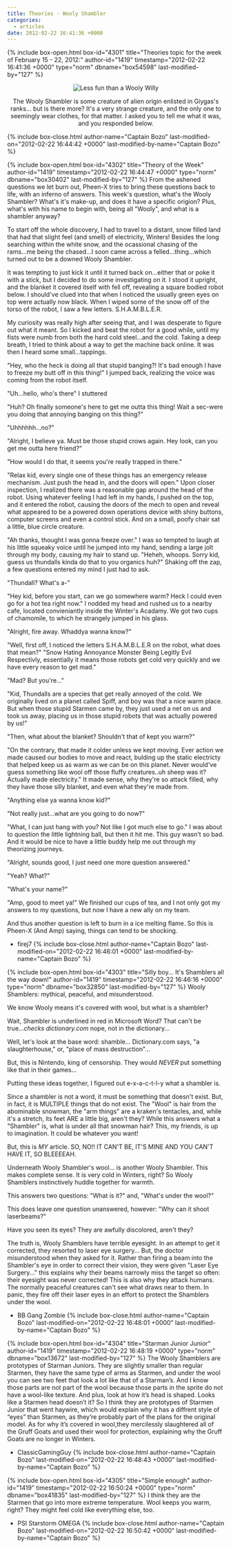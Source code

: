 ```yaml
---
title: Theories - Wooly Shambler
categories:
  - articles
date: 2012-02-22 16:41:36 +0000
---
```

{% include box-open.html box-id="4301" title="Theories topic for the week of February 15 - 22, 2012:" author-id="1419" timestamp="2012-02-22 16:41:36 +0000" type="norm" dbname="box54598" last-modified-by="127" %}
<center><img src="http - //starmen.net/mother2/images/game/wwshambler.png" title="Less fun than a Wooly Willy" /><p/>

The Wooly Shambler is some creature of alien origin enlisted in Giygas's ranks... but is there more? It's a very strange creature, and the only one to seemingly wear clothes, for that matter. I asked you to tell me what it was, and you responded below.</center>
{% include box-close.html author-name="Captain Bozo" last-modified-on="2012-02-22 16:44:42 +0000" last-modified-by-name="Captain Bozo" %}

{% include box-open.html box-id="4302" title="Theory of the Week" author-id="1419" timestamp="2012-02-22 16:44:47 +0000" type="norm" dbname="box30402" last-modified-by="127" %}
From the ashened questions we let burn out, Pheen-X tries to bring these questions back to life, with an inferno of answers. This week's question, what's the Wooly Shambler? What's it's make-up, and does it have a specific origion? Plus, what's with his name to begin with, being all "Wooly", and what is a shambler anyway?<p/>
To start off the whole discovery, I had to travel to a distant, snow filled land that had that slight feel (and smell) of electricity, Winters! Besides the long searching within the white snow, and the ocassional chasing of the rams...me being the chased...I soon came across a felled...thing...which turned out to be a downed Wooly Shambler.<p/>
It was tempting to just kick it until it turned back on...either that or poke it with a stick, but I decided to do some investigating on it. I stood it upright, and the blanket it covered itself with fell off, revealing a square bodied robot below. I should've clued into that when I noticed the usually green eyes on top were actually now black. When I wiped some of the snow off of the torso of the robot, I saw a few letters. S.H.A.M.B.L.E.R.<p/>
My curiosity was really high after seeing that, and I was desperate to figure out what it meant. So I kicked and beat the robot for a good while, until my fists were numb from both the hard cold steel...and the cold. Taking a deep breath, I tried to think about a way to get the machine back online. It was then I heard some small...tappings.<p/>
"Hey, who the heck is doing all that stupid banging?! It's bad enough I have to freeze my butt off in this thing!" I jumped back, realizing the voice was coming from the robot itself.<p/>
"Uh...hello, who's there" I stuttered<p/>
"Huh? Oh finally someone's here to get me outta this thing! Wait a sec-were you doing that annoying banging on this thing?"<p/>
"Uhhhhhh...no?"<p/>
"Alright, I believe ya. Must be those stupid crows again. Hey look, can you get me outta here friend?"<p/>
"How would I do that, it seems you're really trapped in there."<p/>
"Relax kid, every single one of these things has an emergency release mechanism. Just push the head in, and the doors will open." Upon closer inspection, I realized there was a reasonable gap around the head of the robot. Using whatever feeling I had left in my hands, I pushed on the top, and it entered the robot, causing the doors of the mech to open and reveal what appeared to be a powered down operations device with shiny buttons, computer screens and even a control stick. And on a small, poofy chair sat a little, blue circle creature.<p/>
"Ah thanks, thought I was gonna freeze over." I was so tempted to laugh at his little squeaky voice until he jumped into my hand, sending a large jolt through my body, causing my hair to stand up. "Heheh, whoops. Sorry kid, guess us thundalls kinda do that to you organics huh?" Shaking off the zap, a few questions entered my mind I just had to ask.<p/>
"Thundall? What's a-"<p/>
"Hey kid, before you start, can we go somewhere warm? Heck I could even go for a hot tea right now." I nodded my head and rushed us to a nearby cafe, located convieniantly inside the Winter's Acadamy. We got two cups of chamomile, to which he strangely jumped in his glass.<p/>
"Alright, fire away. Whaddya wanna know?"<p/>
"Well, first off, I noticed the letters S.H.A.M.B.L.E.R on the robot, what does that mean?"
"Snow Hating Annoyance Monster Being Legitly Evil Respectivly, essentially it means those robots get cold very quickly and we have every reason to get mad."<p/>
"Mad? But you're..."<p/>
"Kid, Thundalls are a species that get really annoyed of the cold. We originally lived on a planet called Spiff, and boy was that a nice warm place. But when those stupid Starmen came by, they just used a net on us and took us away, placing us in those stupid robots that was actually powered by us!"<p/>
"Then, what about the blanket? Shouldn't that of kept you warm?"<p/>
"On the contrary, that made it colder unless we kept moving. Ever action we made caused our bodies to move and react, bulding up the static electricty that helped keep us as warm as we can be on this planet. Never would've guess something like wool off those fluffy creatures..uh sheep was it? Actually made electricity." It made sense, why they're so attack filled, why they have those silly blanket, and even what they're made from.<p/>
"Anything else ya wanna know kid?"<p/>
"Not really just...what are you going to do now?"<p/>
"What, I can just hang with you? Not like I got much else to go." I was about to question the little lightning ball, but then it hit me. This guy wasn't so bad. And it would be nice to have a little buddy help me out through my theorizing journeys.<p/>
"Alright, sounds good, I just need one more question answered."<p/>
"Yeah? What?"<p/>
"What's your name?"<p/>
"Amp, good to meet ya!" We finished our cups of tea, and I not only got my answers to my questions, but now I have a new ally on my team.<p/>
And thus another question is left to burn in a ice melting flame. So this is Pheen-X (And Amp) saying, things can tend to be shocking.<p/>

- firej7
{% include box-close.html author-name="Captain Bozo" last-modified-on="2012-02-22 16:46:01 +0000" last-modified-by-name="Captain Bozo" %}

{% include box-open.html box-id="4303" title="Silly boy... It's Shamblers all the way down!" author-id="1419" timestamp="2012-02-22 16:46:16 +0000" type="norm" dbname="box32850" last-modified-by="127" %}
Wooly Shamblers: mythical, peaceful, and misunderstood.<p/>
We know Wooly means it's covered with wool, but what is a shambler?<p/>
Wait, Shambler is underlined in red in Microsoft Word? That can't be true...*checks dictionary.com* nope, not in the dictionary...<p/>

Well, let's look at the base word: shamble... Dictionary.com says, "a slaughterhouse," or, "place of mass destruction"...<p/>

But, this is Nintendo, king of censorship. They would _NEVER_ put something like that in their games...<p/>

Putting these ideas together, I figured out e-x-a-c-t-l-y what a shambler is.<p/>

Since a shambler is not a word, it must be something that doesn't exist. But, in fact, it is MULTIPLE things that do not exist. The "Wool" is hair from the abominable snowman, the "arm things" are a kraken's tentacles, and, while it's a stretch, its feet ARE a little big, aren't they?
While this answers what a "Shambler" is, what is under all that snowman hair? This, my friends, is up to imagination. It could be whatever you want!<p/>

But, this is _MY_ article. SO, NO!! IT CAN'T BE, IT'S MINE AND YOU CAN'T HAVE IT, SO BLEEEEAH.<p/>

Underneath Wooly Shambler's wool... is another Wooly Shambler. This makes complete sense. It is very cold in Winters, right? So Wooly Shamblers instinctively huddle together for warmth.<p/>

This answers two questions: "What is it?" and, "What's under the wool?"<p/>
This does leave one question unanswered, however: "Why can it shoot laserbeams?"<p/>

Have you seen its eyes? They are awfully discolored, aren't they?<p/>
The truth is, Wooly Shamblers have terrible eyesight. In an attempt to get it corrected, they resorted to laser eye surgery... But, the doctor misunderstood when they asked for it.
Rather than firing a beam into the Shambler's eye in order to correct their vision, they were given "Laser Eye Surgery..." this explains why their beams narrowly miss the target so often: their eyesight was never corrected! This is also why they attack humans. The normally peaceful creatures can't see what draws near to them. In panic, they fire off their laser eyes in an effort to protect the Shamblers under the wool.<p/>

- BB Gang Zombie
{% include box-close.html author-name="Captain Bozo" last-modified-on="2012-02-22 16:48:01 +0000" last-modified-by-name="Captain Bozo" %}

{% include box-open.html box-id="4304" title="Starman Junior Junior" author-id="1419" timestamp="2012-02-22 16:48:19 +0000" type="norm" dbname="box13672" last-modified-by="127" %}
The Wooly Shamblers are prototypes of Starman Juniors. They are slightly smaller than regular Starmen, they have the same type of arms as Starmen, and under the wool you can see two feet that look a lot like that of a Starman’s. And I know those parts are not part of the wool because those parts in the sprite do not have a wool-like texture. And plus, look at how it’s head is shaped. Looks like a Starmen head doesn’t it? So I think they are prototypes of Starmen Junior that went haywire, which would explain why it has a diffrent style of “eyes” than Starmen, as they’re probably part of the plans for the original model. As for why it’s covered in wool,they mercilessly slaughtered all of the Gruff Goats and used their wool for protection, explaining why the Gruff Goats are no longer in Winters.<p/>

- ClassicGamingGuy
{% include box-close.html author-name="Captain Bozo" last-modified-on="2012-02-22 16:48:43 +0000" last-modified-by-name="Captain Bozo" %}

{% include box-open.html box-id="4305" title="Simple enough" author-id="1419" timestamp="2012-02-22 16:50:24 +0000" type="norm" dbname="box41835" last-modified-by="127" %}
I think they are the Starmen that go into more extreme temperature. Wool keeps you warm, right? They might feel cold like everything else, too.<p/>

- PSI Starstorm OMEGA
{% include box-close.html author-name="Captain Bozo" last-modified-on="2012-02-22 16:50:42 +0000" last-modified-by-name="Captain Bozo" %}
